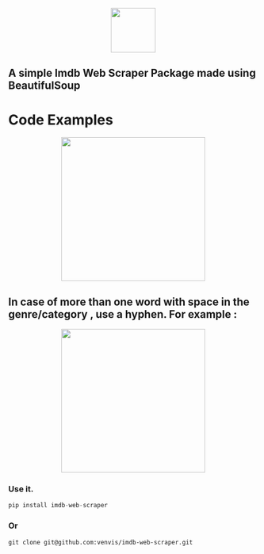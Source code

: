 <p align="center">
  <img src="https://yt3.googleusercontent.com/weD7WfgxB3sjFX7Yr4RBk3oAYKYLT4yjb9N3yK10VwF1Pmusidh7xqk1tAP23QpW1rur2Gst0s4=s900-c-k-c0x00ffffff-no-rj" height="90px" />
</p>


## A simple Imdb Web Scraper Package made using BeautifulSoup

# Code Examples

<p align="center">
  <img src="https://i.imgur.com/adWvHVr.png" height="290px" />
</p>

##  In case of more than one word with space in the genre/category , use a hyphen. For example :

<p align="center">
  <img src="https://i.imgur.com/2nRTdHG.png" height="290px" />
</p>


### Use it.
```python
pip install imdb-web-scraper
```
### Or
```git
git clone git@github.com:venvis/imdb-web-scraper.git
```
